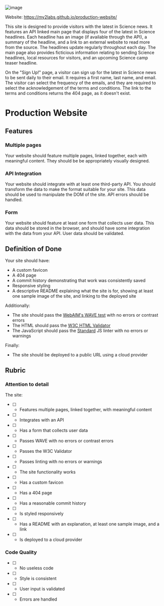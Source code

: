 ![image](https://user-images.githubusercontent.com/100609892/162762961-795dc6d0-ee28-44de-8baf-d26825cbe82c.png)

Website: https://my2labs.github.io/production-website/

This site is designed to provide visitors with the latest in Science news.  It features an API linked main page that displays four of the latest in Science headlines.  Each headline has an image (if available through the API), a summary of the headline, and a link to an external website to read more from the source.  The headlines update regularly throughout each day.  The main page also provides ficticious information relating to sending Science headlines, local resources for visitors, and an upcoming Science camp teaser headline.  

On the "Sign Up!" page, a visitor can sign up for the latest in Science news to be sent daily to their email.  It requires a first name, last name, and email.  The visitor can select the frequency of the emails, and they are required to select the acknowledgement of the terms and conditions.  The link to the terms and conditions returns the 404 page, as it doesn't exist.  







# Production Website

## Features

### Multiple pages

Your website should feature multiple pages, linked together, each with meaningful content. They should be be appropriately visually designed.

### API Integration

Your website should integrate with at least one third-party API. You should transform the data to make the format suitable for your site. This data should be used to manipulate the DOM of the site. API errors should be handled.

### Form

Your website should feature at least one form that collects user data. This data should be stored in the browser, and should have some integration with the data from your API. User data should be validated.

## Definition of Done

Your site should have:

* A custom favicon
* A 404 page
* A commit history demonstrating that work was consistently saved
* Responsive styling
* A descriptive README explaining what the site is for, showing at least one sample image of the site, and linking to the deployed site

Additionally:

* The site should pass the [WebAIM's WAVE test](https://wave.webaim.org/) with no errors or contrast errors
* The HTML should pass the [W3C HTML Validator](https://validator.w3.org/)
* The JavaScript should pass the [Standard](https://standardjs.com/) JS linter with no errors or warnings

Finally:

* The site should be deployed to a public URL using a cloud provider

## Rubric

### Attention to detail

The site:

* [ ] - Features multiple pages, linked together, with meaningful content
* [ ] - Integrates with an API
* [ ] - Has a form that collects user data
* [ ] - Passes WAVE with no errors or contrast errors
* [ ] - Passes the W3C Validator
* [ ] - Passes linting with no errors or warnings
* [ ] - The site functionality works
* [ ] - Has a custom favicon
* [ ] - Has a 404 page
* [ ] - Has a reasonable commit history
* [ ] - Is styled responsively
* [ ] - Has a README with an explanation, at least one sample image, and a link
* [ ] - Is deployed to a cloud provider

### Code Quality

* [ ] - No useless code
* [ ] - Style is consistent
* [ ] - User input is validated
* [ ] - Errors are handled
